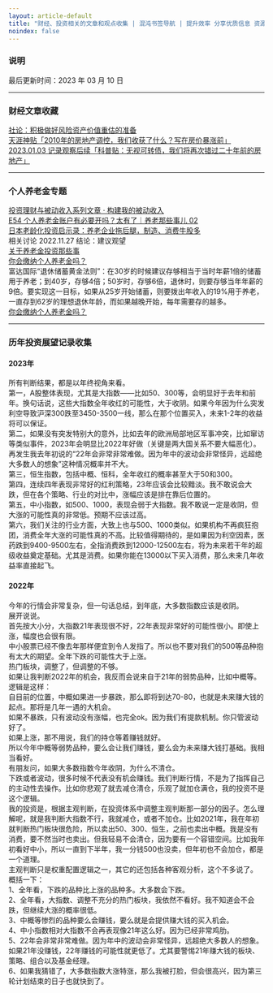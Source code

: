 ```yaml
---
layout: article-default
title: "财经、投资相关的文章和观点收集 | 混沌书签导航 | 提升效率 分享优质信息 资源收藏"
noindex: false
---
```


<article>
    <h3>说明</h3>
    最后更新时间：2023 年 03 月 10 日
    <hr>
    <h3>财经文章收藏</h3>
    <a target="_blank" rel="noopener nofollow" href="https://www.yicai.com/news/101571807.html">社论：积极做好风险资产价值重估的准备</a>
    <br><a target="_blank" rel="noopener nofollow" href="https://github.com/shengcaishizhan/kkndme_tianya/blob/master/README.md">天涯神贴「2010年的房地产调控，我们收获了什么？写在房价暴涨前」</a>
    <br><a target="_blank" rel="noopener nofollow" href="https://www.jisilu.cn/question/471077">2023.01.03 记录观察后续「科普贴：无视可转债，我们将再次错过二十年前的房地产」</a>
    <hr>
    <h3>个人养老金专题</h3>
    <a target="_blank" rel="noopener nofollow" href="https://www.bmpi.dev/money/">投资理财与被动收入系列文章 · 构建我的被动收入</a>
    <br><a target="_blank" rel="noopener nofollow" href="https://youzhiyouxing.cn/materials/1315">E54 个人养老金账户有必要开吗？太有了｜养老那些事儿 02</a>
    <br><a target="_blank" rel="noopener nofollow" href="https://mp.weixin.qq.com/s/TKL6k3Hokvqxd807Pfqvpg">日本老龄化投资启示录：养老企业拖后腿，制造、消费牛股多</a>
    <br>相关讨论 2022.11.27 结论：建议观望
    <br><a target="_blank" rel="noopener nofollow" href="https://www.jisilu.cn/question/469069">关于养老金投资那些事</a>
    <br><a target="_blank" rel="noopener nofollow" href="https://www.jisilu.cn/question/469022">你会缴纳个人养老金吗？</a>
    <br>富达国际“退休储蓄黄金法则”：在30岁的时候建议存够相当于当时年薪1倍的储蓄用于养老；到40岁，存够4倍；50岁时，存够6倍，退休时，则要存够当年年薪的9倍。要实现这一目标，如果从25岁开始储蓄，则要拨出年收入的19%用于养老，一直存到62岁的理想退休年龄，而如果越晚开始，每年需要存的越多。
    <br><a target="_blank" rel="noopener nofollow" href="https://www.huxiu.com/article/815353.html">你会缴纳个人养老金吗？</a>
    <hr>
    <h3>历年投资展望记录收集</h3>
    <h4>2023年</h4>
    所有判断结果，都是以年终视角来看。
    <br>第一，A股整体表现，尤其是大指数——比如50、300等，会明显好于去年和前年。换句话说，这些大指数全年收红的可能性，大于收阴。如果今年因为什么突发利空导致沪深300跌至3450-3500一线，那么在那个位置买入，未来1-2年的收益将可以保证。
    <br>第二，如果没有突发特别大的意外，比如去年的欧洲局部地区军事冲突，比如窜访等类似事件，2023年会明显比2022年好做（关键是两大国关系不要大幅恶化）。再发生我去年初说的“22年会非常非常难做。因为年中的波动会非常怪异，远超绝大多数人的想象”这种情况概率并不大。
    <br>第三，恒生指数，包括中概、恒科，全年收红的概率甚至大于50和300。
    <br>第四，连续四年表现非常好的红利策略，23年应该会比较黯淡。我不敢说会大跌，但在各个策略、行业的对比中，涨幅应该是排在靠后位置的。
    <br>第五，中小指数，如500、1000，表现会弱于大指数。我不敢说一定是收阴，但大涨的可能性真的非常低。预期不应该过高。
    <br>第六，我们关注的行业方面，大致上也与500、1000类似。如果机构不再疯狂抱团，消费全年大涨的可能性真的不高。比较值得期待的，是如果因为利空因素，医药跌到9400-9500左右，全指消费跌到12000-12500左右，将为未来若干年的超级收益奠定基础。尤其是消费。如果你能在13000以下买入消费，那么未来几年收益率直接起飞。
    <h4>2022年</h4>
    今年的行情会非常复杂，但一句话总结，到年底，大多数指数应该是收阴。
    <br>展开说说。
    <br>首先按大小分，大指数21年表现很不好，22年表现非常好的可能性很小。即使上涨，幅度也会很有限。
    <br>中小股票已经不像去年那样便宜到令人发指了。所以也不要对我们的500等品种抱有太大的期望。全年下跌的可能性大于上涨。
    <br>热门板块，调整了，但调整的不够。
    <br>如果让我判断2022年的机会，我反而会说来自于21年的弱势品种，比如中概等。
    <br>逻辑是这样：
    <br>自目前的位置，中概如果进一步暴跌，那么即将到达70-80，也就是未来赚大钱的起点。那将是几年一遇的大机会。
    <br>如果不暴跌，只有波动没有涨幅，也完全ok。因为我们有提款机制。你只管波动好了。
    <br>如果上涨，那不用说，我们的持仓等着赚钱就好。
    <br>所以今年中概等弱势品种，要么会让我们赚钱，要么会为未来赚大钱打基础。我相当看好。
    <br>有朋友问，如果大多数指数今年收阴，为什么不清仓。
    <br>下跌或者波动，很多时候不代表没有机会赚钱。我们判断行情，不是为了指挥自己的主动性去操作。比如你悲观了就去减仓清仓，乐观了就加仓满仓，我的投资不是这个逻辑。
    <br>我的投资是，根据主观判断，在投资体系中调整主观判断那一部分的因子。怎么理解呢，就是我判断大指数不行，我就减仓，或者不加仓。比如2021年，我在年初就判断热门板块很危险，所以卖出50、300、恒生，之前也卖出中概。我是没有消费，要不然当时也卖出。但我轻易不会清仓，因为要有一个容错空间。比如我年初看好中小，所以一直到下半年，我一分钱500也没卖，但年初也不会加仓，都是一个道理。
    <br>主观判断只是权重配置逻辑之一，其它的还包括各种客观分析，这个不多说了。
    <br>概括一下：
    <br>1、全年看，下跌的品种比上涨的品种多。大多数会下跌。
    <br>2、全年看，大指数、调整不充分的热门板块，我依然不看好。我不知道会不会跌，但继续大涨的概率很低。
    <br>3、中概等惨烈的品种要么会赚钱，要么就是会提供赚大钱的买入机会。
    <br>4、中小指数相对大指数不会再表现像21年这么好。因为已经非常鸡肋。
    <br>5、22年会非常非常难做。因为年中的波动会非常怪异，远超绝大多数人的想象。如果21年没赚钱，22年赚钱的可能性就更低了。尤其要警惕21年赚大钱的板块、策略、组合以及基金经理。
    <br>6、如果我猜错了，大多数指数大涨特涨，那么我被打脸，但会很高兴，因为第三轮计划结束的日子也就快到了。
<article>
